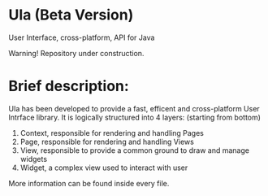 # UIa (Beta Version)
User Interface, cross-platform, API for Java

Warning!
Repository under construction.

# Brief description:

UIa has been developed to provide a fast, efficent and cross-platform User Intrface library.
It is logically structured into 4 layers: (starting from bottom)

1) Context, responsible for rendering and handling Pages
2) Page,    responsible for rendering and handling Views
3) View,    responsible to provide a common ground to draw and manage widgets
4) Widget,  a complex view used to interact with user

More information can be found inside every file.
